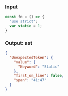 ### Input
```js
const fn = () => {
  "use strict";
  var static = 1;
}
```

### Output: ast
```json
{
  "UnexpectedToken": {
    "value": {
      "Keyword": "Static"
    },
    "first_on_line": false,
    "span": "41:47"
  }
}
```
